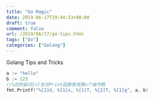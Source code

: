 ```yaml
---
title: "Go Magic"
date: 2019-06-17T19:44:53+08:00
draft: true
comment: false
url: /2019/06/17/go-tips.html
tags: ["Go"]
categories: ["Golang"]
---
```

Golang Tips and Tricks
<!--more-->
```go
a := "hello"
b := 123
//%后的副词[n]告诉Print函数使用第n个操作数
fmt.Printf("%[2]d, %[1]s, %[1]T, %[2]T, %[1]q", a, b)
```
